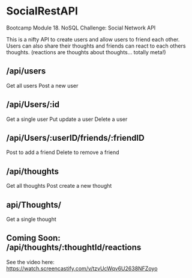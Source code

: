 # SocialRestAPI
Bootcamp Module 18. NoSQL Challenge: Social Network API

This is a nifty API to create users and allow users to friend each other.  Users can also share their thoughts and friends can react to each others thoughts. (reactions are thoughts about thoughts... totally meta!)

## /api/users
Get all users
Post a new user

## /api/Users/:id
Get a single user
Put update a user
Delete a user

## /api/Users/:userID/friends/:friendID
Post to add a friend
Delete to remove a friend

## /api/thoughts
Get all thoughts
Post create a new thought

## api/Thoughts/<thoughtId>
Get a single thought

## Coming Soon: /api/thoughts/:thoughtId/reactions


See the video here: https://watch.screencastify.com/v/tzvUcWqv6U2638NFZoyo
